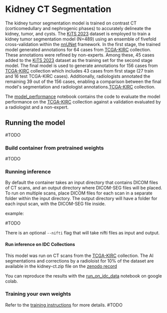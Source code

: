# Kidney CT Segmentation

The kidney tumor segmentation model is trained on contrast CT (corticomedullary and nephrogenic phases) to accurately delineate the kidney, tumor, and cysts. The [KiTS 2023](https://kits-challenge.org/kits23/) dataset is employed to train a kidney tumor segmentation model (N=489) using an ensemble of fivefold cross-validation within the [nnUNet](https://github.com/MIC-DKFZ/nnUNet/tree/master/documentation) framework. In the first stage, the trained model generated annotations for 64 cases from [TCGA-KIRC](https://wiki.cancerimagingarchive.net/pages/viewpage.action?pageId=5800386) collection. These annotations were refined by non-experts. Among these, 45 cases added to the [KiTS 2023](https://kits-challenge.org/kits23/) dataset as the training set for the second stage model. The final model is used to generate annotations for 156 cases from [TCGA-KIRC](https://wiki.cancerimagingarchive.net/pages/viewpage.action?pageId=5800386) collection which includes 43 cases from first stage (27 train and 16 test TCGA-KIRC cases). Additionally, radiologists annotated the remaining 39 out of the 156 cases, enabling a comparison between the final model's segmentation and radiologist annotations.[TCGA-KIRC](https://wiki.cancerimagingarchive.net/pages/viewpage.action?pageId=5800386) collection.

The [model_performance](model_performance.ipynb) notebook contains the code to evaluate the model performance on the [TCGA-KIRC](https://wiki.cancerimagingarchive.net/pages/viewpage.action?pageId=5800386) collection against a validation evaluated by a radiologist and a non-expert.

## Running the model

#TODO

### Build container from pretrained weights

#TODO

### Running inference

By default the container takes an input directory that contains DICOM files of CT scans, and an output directory where DICOM-SEG files will be placed. To run on multiple scans, place DICOM files for each scan in a separate folder within the input directory. The output directory will have a folder for each input scan, with the DICOM-SEG file inside.

example:

#TODO

There is an optional `--nifti` flag that will take nifti files as input and output.

#### Run inference on IDC Collections

This model was run on CT scans from the [TCGA-KIRC](https://wiki.cancerimagingarchive.net/pages/viewpage.action?pageId=5800386) collection. The AI segmentations and corrections by a radioloist for 10% of the dataset are available in the kidney-ct.zip file on the [zenodo record](https://zenodo.org/record/8352041)

You can reproduce the results with the [run_on_idc_data](run_on_idc_data.ipynb) notebook on google colab.

### Training your own weights

Refer to the [training instructions](training.md) for more details. #TODO
